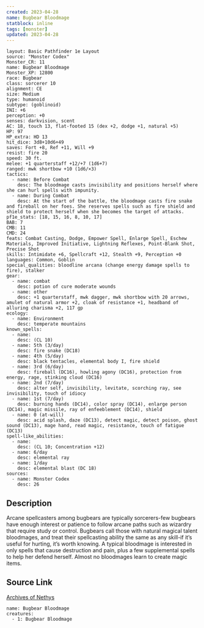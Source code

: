 ```yaml
---
created: 2023-04-28
name: Bugbear Bloodmage
statblock: inline
tags: [monster]
updated: 2023-04-28
---
```

```statblock
layout: Basic Pathfinder 1e Layout
source: "Monster Codex"
Monster_CR: 11
name: Bugbear Bloodmage
Monster_XP: 12800
race: Bugbear
class: sorcerer 10
alignment: CE
size: Medium
type: humanoid
subtype: (goblinoid)
INI: +6
perception: +0
senses: darkvision, scent
AC: 18, touch 13, flat-footed 15 (dex +2, dodge +1, natural +5)
HP: 97
HP_extra: HD 13
hit_dice: 3d8+10d6+49
saves: Fort +8, Ref +11, Will +9
resist: fire 20
speed: 30 ft.
melee: +1 quarterstaff +12/+7 (1d6+7)
ranged: mwk shortbow +10 (1d6/×3)
tactics:
  - name: Before Combat
    desc: The bloodmage casts invisibility and positions herself where she can hurl spells with impunity.
  - name: During Combat
    desc: At the start of the battle, the bloodmage casts fire snake and fireball on her foes. She reserves spells such as fire shield and shield to protect herself when she becomes the target of attacks.
pf1e_stats: [18, 15, 16, 8, 10, 17]
BAB: 7
CMB: 11
CMD: 24
feats: Combat Casting, Dodge, Empower Spell, Enlarge Spell, Eschew Materials, Improved Initiative, Lightning Reflexes, Point-Blank Shot, Precise Shot
skills: Intimidate +6, Spellcraft +12, Stealth +9, Perception +0
languages: Common, Goblin
special_qualities: bloodline arcana (change energy damage spells to fire), stalker
gear:
  - name: combat
    desc: potion of cure moderate wounds
  - name: other
    desc: +1 quarterstaff, mwk dagger, mwk shortbow with 20 arrows, amulet of natural armor +2, cloak of resistance +1, headband of alluring charisma +2, 117 gp
ecology:
  - name: Environment
    desc: temperate mountains
known_spells:
  - name:
    desc: (CL 10)
  - name: 5th (3/day)
    desc: fire snake (DC18)
  - name: 4th (5/day)
    desc: black tentacles, elemental body I, fire shield
  - name: 3rd (6/day)
    desc: fireball (DC16), howling agony (DC16), protection from energy, rage, stinking cloud (DC16)
  - name: 2nd (7/day)
    desc: alter self, invisibility, levitate, scorching ray, see invisibility, touch of idiocy
  - name: 1st (7/day)
    desc: burning hands (DC14), color spray (DC14), enlarge person (DC14), magic missile, ray of enfeeblement (DC14), shield
  - name: 0 (at-will)
    desc: acid splash, daze (DC13), detect magic, detect poison, ghost sound (DC13), mage hand, read magic, resistance, touch of fatigue (DC13)
spell-like_abilities:
  - name:
    desc: (CL 10; Concentration +12)
  - name: 6/day
    desc: elemental ray
  - name: 1/day
    desc: elemental blast (DC 18)
sources:
  - name: Monster Codex
    desc: 26
```
## Description
Arcane spellcasters among bugbears are typically sorcerers-few bugbears have enough interest or patience to follow arcane paths such as wizardry that require study or control. Bugbears call those with natural magical talent bloodmages, and treat their spellcasting ability the same as any skill-if it’s useful for hurting, it’s worth knowing. A typical bloodmage is interested in only spells that cause destruction and pain, plus a few supplemental spells to help her defend herself. Almost no bloodmages learn to create magic items.
## Source Link
[Archives of Nethys](https://aonprd.com/MonsterDisplay.aspx?ItemName=Bugbear%20Bloodmage)
```encounter-table
name: Bugbear Bloodmage
creatures:
  - 1: Bugbear Bloodmage
```
